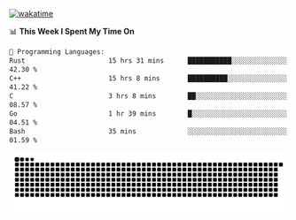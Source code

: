[![wakatime](https://wakatime.com/badge/user/384f91c6-4eee-411f-8f3b-1b691f58a544.svg)](https://wakatime.com/@384f91c6-4eee-411f-8f3b-1b691f58a544)

<!--START_SECTION:waka-->
📊 **This Week I Spent My Time On** 

```text
💬 Programming Languages: 
Rust                     15 hrs 31 mins      ███████████░░░░░░░░░░░░░░   42.30 % 
C++                      15 hrs 8 mins       ██████████░░░░░░░░░░░░░░░   41.22 % 
C                        3 hrs 8 mins        ██░░░░░░░░░░░░░░░░░░░░░░░   08.57 % 
Go                       1 hr 39 mins        █░░░░░░░░░░░░░░░░░░░░░░░░   04.51 % 
Bash                     35 mins             ░░░░░░░░░░░░░░░░░░░░░░░░░   01.59 % 
```


<!--END_SECTION:waka-->

<picture>
  <source media="(prefers-color-scheme: dark)" srcset="https://raw.githubusercontent.com/fuwx295/fuwx295/output/github-contribution-grid-snake-dark.svg">
  <source media="(prefers-color-scheme: light)" srcset="https://raw.githubusercontent.com/fuwx295/fuwx295/output/github-contribution-grid-snake.svg">
  <img alt="github contribution grid snake animation" src="https://raw.githubusercontent.com/fuwx295/fuwx295/output/github-contribution-grid-snake.svg">
</picture>

